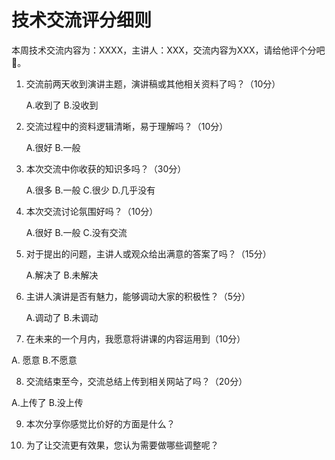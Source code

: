 # 技术交流评分细则

本周技术交流内容为：XXXX，主讲人：XXX，交流内容为XXX，请给他评个分吧🙂。

1. 交流前两天收到演讲主题，演讲稿或其他相关资料了吗？（10分）
   
   A.收到了  B.没收到
   
2. 交流过程中的资料逻辑清晰，易于理解吗？（10分）

   A.很好    B.一般
   
3. 本次交流中你收获的知识多吗？（30分）

   A.很多    B.一般  C.很少   D.几乎没有
   
4. 本次交流讨论氛围好吗？（10分）

   A.很好   B.一般  C.没有交流
   
5. 对于提出的问题，主讲人或观众给出满意的答案了吗？（15分） 
   
   A.解决了  B.未解决
   
6. 主讲人演讲是否有魅力，能够调动大家的积极性？（5分）

   A.调动了   B.未调动
   
7. 在未来的一个月内，我愿意将讲课的内容运用到（10分）

  A. 愿意    B.不愿意
  
8. 交流结束至今，交流总结上传到相关网站了吗？（20分）

  A.上传了  B.没上传
  
9. 本次分享你感觉比价好的方面是什么？

10. 为了让交流更有效果，您认为需要做哪些调整呢？
 
  


